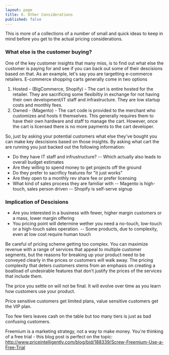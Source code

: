 ```yaml
---
layout: page
title: 6. Other Considerations
published: false
---
```


This is more of a collections of a number of small and quick ideas to keep in mind before you get to the actual pricing considerations.

### What else is the customer buying?
One of the key customer insights that many miss, is to find out what else the customer is paying for and see if you can back out some of their descisions based on that. As an example, let's say you are targetting e-commerce retailers. E-commerce shopping carts generally come in two options 

1. Hosted - (BigCommerce, Shopify) - The cart is entire hosted for the retailer. They are sacrificing some flexibiltiy in exchange for not having their own development/IT staff and infrastructure. They are low startup costs and monthly fees.
2. Owned - (Magento) - The cart code is provided to the merchant who customizes and hosts it themselves. This generally requires them to have their own hardware and staff to manage the cart. However, once the cart is licensed there is no more payments to the cart developer.

So, just by asking your potential customers what else they've bought you can make key descisions based on those insights. By asking what cart the are running you just backed out the following information:

- Do they have IT staff and infrustructure?
-- Which actually also leads to overall budget estimates
- Are they willing to spend money to get projects off the ground
- Do they prefer to sacrificy features for "it just works"
- Are they open to a monthly rev share fee or prefer licensing
- What kind of sales process they are familiar with
-- Magento is high-touch, sales person driven
-- Shopify is self-serve signup
   

### Implication of Descisions

- Are you interested in a business with fewer, higher margin customers or a mass, lower margin offering
- You pricing point will determine wether you need a no-touch, low-touch or a high-touch sales operation.
-- Some products, due to complexity, even at low cost require human touch
   

Be careful of pricing scheme getting too complex. You can maximize revenue with a range of services that appeal to multiple customer segments, but the reasons for breaking up your product need to be conveyed clearly in the prices or customers will walk away. The pricing complexity that deters customers stems from an emphasis on creating a boatload of undesirable features that don’t justify the prices of the services that include them.

The price you settle on will not be final. It will evolve over time as you learn how customers use your product.

Price sensitive customers get limited plans, value sensitive customers get the VIP plan. 


Too few tiers leaves cash on the table but too many tiers is just as bad confusing customers.

Freemium is a marketing strategy, not a way to make money. You're thinking of a free trial - this blog post is perfect on the topic: http://www.priceintelligently.com/blog/bid/188339/Screw-Freemium-Use-a-Free-Trial

